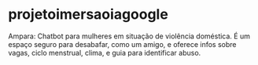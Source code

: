 # projetoimersaoiagoogle
Ampara: Chatbot para mulheres em situação de violência doméstica. É um espaço seguro para desabafar, como um amigo, e oferece infos sobre vagas, ciclo menstrual, clima, e guia para identificar abuso. 

